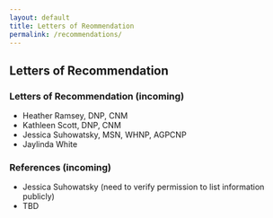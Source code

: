 ```yaml
---
layout: default
title: Letters of Reommendation
permalink: /recommendations/
---
```


## Letters of Recommendation

### Letters of Recommendation (incoming)
- Heather Ramsey, DNP, CNM  
- Kathleen Scott, DNP, CNM
- Jessica Suhowatsky, MSN, WHNP, AGPCNP
- Jaylinda White

### References (incoming)
- Jessica Suhowatsky (need to verify permission to list information publicly)
- TBD
